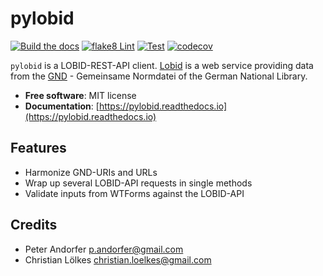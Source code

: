 # pylobid

[![Build the docs](https://github.com/csae8092/pylobid/actions/workflows/docs.yml/badge.svg)](https://github.com/csae8092/pylobid/actions/workflows/docs.yml)
[![flake8 Lint](https://github.com/csae8092/pylobid/actions/workflows/lint.yml/badge.svg)](https://github.com/csae8092/pylobid/actions/workflows/lint.yml)
[![Test](https://github.com/csae8092/pylobid/actions/workflows/test.yml/badge.svg)](https://github.com/csae8092/pylobid/actions/workflows/test.yml)
[![codecov](https://codecov.io/gh/csae8092/pylobid/graph/badge.svg?token=52C1Z6KJHM)](https://codecov.io/gh/csae8092/pylobid)

`pylobid` is a LOBID-REST-API client. [Lobid](https://lobid.org) is a web service providing data from the [GND](https://www.dnb.de/DE/Professionell/Standardisierung/GND/gnd_node.html) - Gemeinsame Normdatei of the German National Library.

- **Free software**: MIT license
- **Documentation**: [https://pylobid.readthedocs.io](https://pylobid.readthedocs.io)

## Features

- Harmonize GND-URIs and URLs
- Wrap up several LOBID-API requests in single methods
- Validate inputs from WTForms against the LOBID-API

## Credits


* Peter Andorfer <p.andorfer@gmail.com>
* Christian Lölkes <christian.loelkes@gmail.com>


